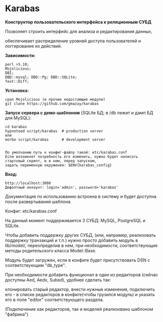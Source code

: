 # Karabas

**Конструктор пользовательского интерфейса к реляционным СУБД**


Позволяет строить интерфейс для анализа и редактирования данных,

обеспечивает распределение уровней доступа пользователей и логгирование их действий.


**Зависимости:**
```
perl >5.10;
Mojolicious;
DBI;
DBD::mysql; DBD::Pg; DBD::SQLite;
Text::Diff;
```


**Установка:**
```
cpan Mojolicious (и прочие недостающие модули)
git clone https://github.com/gmazay/karabas
```

**Запуск сервера с демо-шаблоном** (SQLite БД; в /db лежит и дамп БД для MySQL):
```
cd karabas
hypnotoad script/karabas  # production server
или
morbo script/karabas      # development server


По умолчанию путь к конфиг-файлу такой: etc/karabas.conf
Если возникнет потребность его изменить, нужно будет написать стартовый скрипт, и в нем, перед запуском,
задать переменную окружения: $ENV{karabas_config}
```

**Вход:**
```
http://localhost:3000
Дефолтный аккаунт: login='admin', password='karabas'
```


Документация по использованию встроена в систему и будет доступна после развертывания шаблона.


Конфиг: etc/karabas.conf





На данный момент поддерживается 3 СУБД: MySQL, PostgreSQL и SQLite.

Чтобы добавить поддержку других СУБД, (или, например, реализовать поддержку транзакций и т.п.) нужно просто добавить модуль
в lib/model/, переопределив в нем, при необходимости, соответствующие методы родительского класса Model::Base.

Модуль будет загружен, если в конфиге будет присутствовать DSN с соответствующим "db_type".




При необходимости добавить функционал в один из редакторов (сейчас доступны Aed, Aedx, Subed), удобнее сделать так:

клонировать старый редактор, внести нужные изменения, подключить его - в списке редакторов в конфиге(чтобы грузился модуль)
и указать его в поле "editor" соответствующего раздела.


(Подключение как редакторов, так и моделей реализовано шаблоном "фабрика")